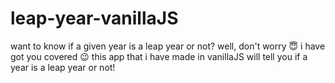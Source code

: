# leap-year-vanillaJS
 
want to know if a given year is a leap year or not? well, don't worry 😇 i have got you covered 😉 this app that i have made in vanillaJS will tell you if a year is a leap year or not! 
